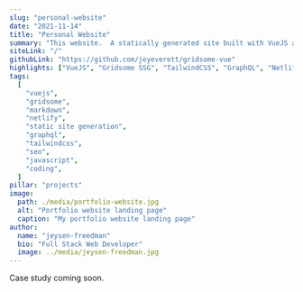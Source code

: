 ```yaml
---
slug: "personal-website"
date: "2021-11-14"
title: "Personal Website"
summary: "This website.  A statically generated site built with VueJS and Gridsome.  Dynamic content is generated from markdown files in the source filesystem via GraphQL queries.  Designed from scratch with TailwindCSS.  Animations using GreenSock."
siteLink: "/"
githubLink: "https://github.com/jeyeverett/gridsome-vue"
highlights: ["VueJS", "Gridsome SSG", "TailwindCSS", "GraphQL", "Netlify"]
tags:
  [
    "vuejs",
    "gridsome",
    "markdown",
    "netlify",
    "static site generation",
    "graphql",
    "tailwindcss",
    "seo",
    "javascript",
    "coding",
  ]
pillar: "projects"
image:
  path: ./media/portfolio-website.jpg
  alt: "Portfolio website landing page"
  caption: "My portfolio website landing page"
author:
  name: "jeysen-freedman"
  bio: "Full Stack Web Developer"
  image: ../media/jeysen-freedman.jpg
---
```


Case study coming soon.
